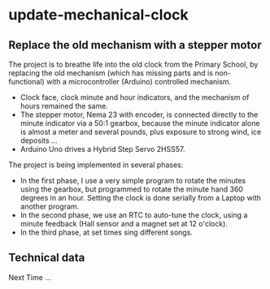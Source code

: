 # update-mechanical-clock
## Replace the old mechanism with a stepper motor
The project is to breathe life into the old clock from the Primary School, by replacing the old mechanism (which has missing parts and is non-functional) with a microcontroller (Arduino) controlled mechanism.
- Clock face, clock minute and hour indicators, and the mechanism of hours remained the same.
- The stepper motor, Nema 23 with encoder, is connected directly to the minute indicator via a 50:1 gearbox, because the minute indicator alone is almost a meter and several pounds, plus exposure to strong wind, ice deposits ...
- Arduino Uno drives a Hybrid Step Servo 2HSS57.

The project is being implemented in several phases:
- In the first phase, I use a very simple program to rotate the minutes using the gearbox, but programmed to rotate the minute hand 360 degrees in an hour. Setting the clock is done serially from a Laptop with another program.
- In the second phase, we use an RTC to auto-tune the clock, using a minute feedback (Hall sensor and a magnet set at 12 o'clock).
- In the third phase, at set times sing different songs.

## Technical data
Next Time ...
